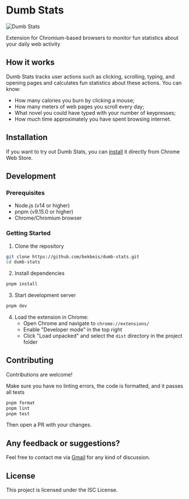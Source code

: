 # Dumb Stats

![Dumb Stats](rdme/logo.png)

Extension for Chromium-based browsers to monitor fun statistics about your daily web activity

## How it works

Dumb Stats tracks user actions such as clicking, scrolling, typing, and opening pages and calculates
fun statistics about these actions. You can know:

- How many calories you burn by clicking a mouse;
- How many meters of web pages you scroll every day;
- What novel you could have typed with your number of keypresses;
- How much time approximately you have spent browsing internet.

## Installation

If you want to try out Dumb Stats, you can [install](https://chrome.google.com/webstore/detail/dumb-stats/daifepjkmeaghpkmnljbmkpacimoagam) it directly from Chrome Web Store.

## Development

### Prerequisites

- Node.js (v14 or higher)
- pnpm (v9.15.0 or higher)
- Chrome/Chromium browser

### Getting Started

1. Clone the repository

```bash
git clone https://github.com/bekbeis/dumb-stats.git
cd dumb-stats
```

2. Install dependencies

```bash
pnpm install
```

3. Start development server

```bash
pnpm dev
```

4. Load the extension in Chrome:
   - Open Chrome and navigate to `chrome://extensions/`
   - Enable "Developer mode" in the top right
   - Click "Load unpacked" and select the `dist` directory in the project folder

## Contributing

Contributions are welcome!

Make sure you have no linting errors, the code is formatted, and it passes all tests

```bash
pnpm format
pnpm lint
pnpm test
```

Then open a PR with your changes. 

## Any feedback or suggestions?

Feel free to contact me via [Gmail](mailto:bekzat.beis@gmail.com) for any kind of discussion.

## License

This project is licensed under the ISC License.

